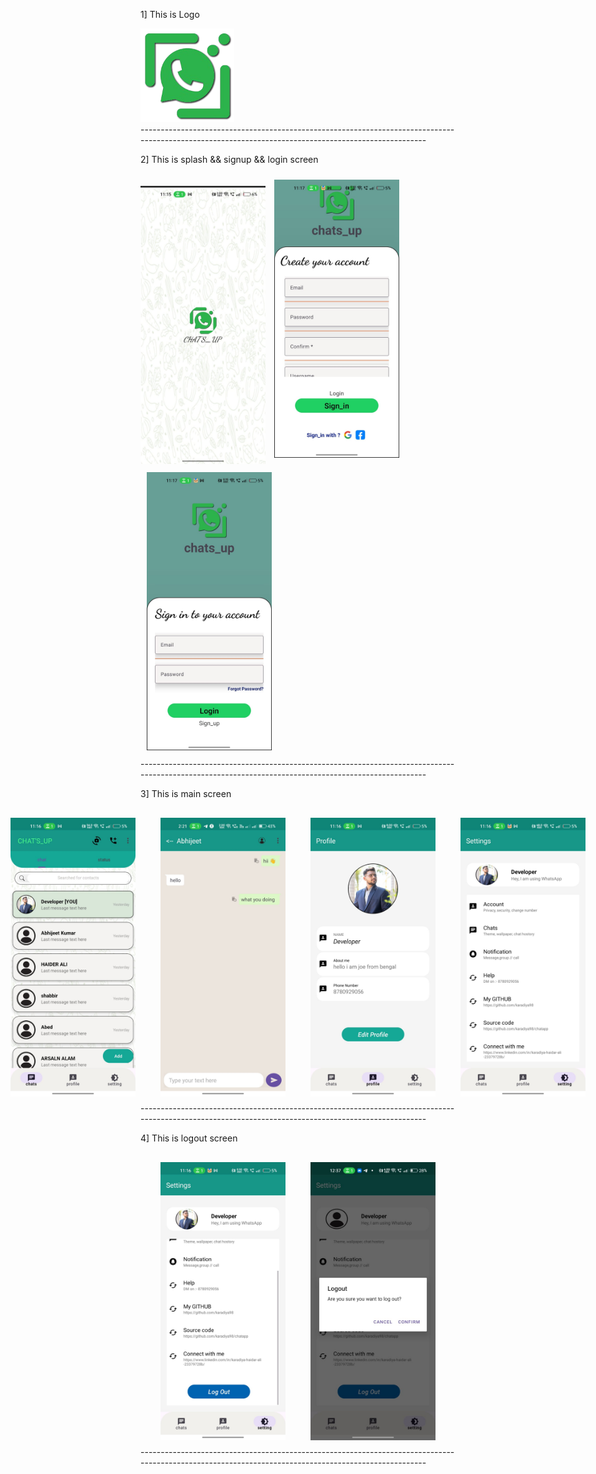 1] This is Logo 
<div >
  <img src="https://github.com/karadiya98/CHAT-S_UP-APP/blob/15dde43a8d1057ea955ac6fd0c175e558868e544/images-removebg-preview%20(2).png" width="150">
</div>
-----------------------------------------------------------------------------------------------------------------------------------------------------


 2] This is splash && signup && login screen
<div align = center">
    <img src="https://github.com/karadiya98/CHAT-S_UP-APP/blob/63e0651ce4bde2b6cb561a088ff43943d75c9130/spla.jpg" width="200">
    <img src="https://github.com/karadiya98/CHAT-S_UP-APP/blob/63e0651ce4bde2b6cb561a088ff43943d75c9130/sign.jpg" width="200" style="margin: 10px;">
    <img src="https://github.com/karadiya98/CHAT-S_UP-APP/blob/9bae583c1b3253c1b5a6185cfdeac90d78c4c3db/log.jpg" width="200" style="margin: 10px;">
</div>
-----------------------------------------------------------------------------------------------------------------------------------------------------


 3] This is main screen 
<div style="display: flex; justify-content: center; align-items: center; gap: 20px; margin-top: 20px;">
    <img src="https://github.com/karadiya98/CHAT-S_UP-APP/blob/2791cd7e552ac830a522461e66dd11fd02fcd187/main.jpg" width="200" style="margin: 10px;">
    <img src="https://github.com/karadiya98/CHAT-S_UP-APP/blob/d394e66bf437c553aa59b64cf3fc2328791efed0/messg.jpg" width="200" style="margin: 10px;">
    <img src="https://github.com/karadiya98/CHAT-S_UP-APP/blob/a294377a0a74ee4d8dcdb237c930d30d6f2ba501/profile.jpg" width="200" style="margin: 10px;">
    <img src="https://github.com/karadiya98/CHAT-S_UP-APP/blob/2970c788c2dd86d2e2099181422324b48b8e871d/set1.jpg" width="200" style="margin: 10px;">
</div>
-----------------------------------------------------------------------------------------------------------------------------------------------------


 4] This is logout screen 
<div style="display: flex; justify-content: center; align-items: center; gap: 20px; margin-top: 20px;">
    <img src="https://github.com/karadiya98/CHAT-S_UP-APP/blob/c18eb673f4f62d25a03210ec397aa563ee82bce6/sett2.jpg" width="200" style="margin: 10px;">
    <img src="https://github.com/karadiya98/CHAT-S_UP-APP/blob/f57dfe873b1c4cb822b541c90e3aae688f26b77e/logout.jpg" width="200" style="margin: 10px;">
</div>
-----------------------------------------------------------------------------------------------------------------------------------------------------
